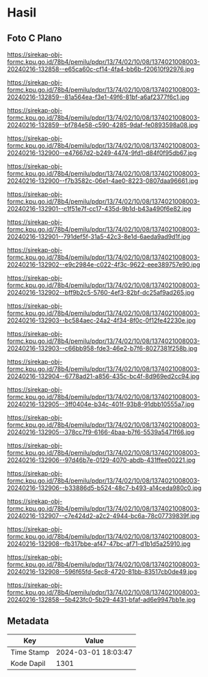 # Hasil

## Foto C Plano

https://sirekap-obj-formc.kpu.go.id/78b4/pemilu/pdpr/13/74/02/10/08/1374021008003-20240216-132858--e65ca60c-cf14-4fa4-bb6b-f20610f92976.jpg

https://sirekap-obj-formc.kpu.go.id/78b4/pemilu/pdpr/13/74/02/10/08/1374021008003-20240216-132859--81a564ea-f3e1-49f6-81bf-a6af2377f6c1.jpg

https://sirekap-obj-formc.kpu.go.id/78b4/pemilu/pdpr/13/74/02/10/08/1374021008003-20240216-132859--bf784e58-c590-4285-9daf-fe0893598a08.jpg

https://sirekap-obj-formc.kpu.go.id/78b4/pemilu/pdpr/13/74/02/10/08/1374021008003-20240216-132900--e47667d2-b249-4474-9fd1-d84f0f95db67.jpg

https://sirekap-obj-formc.kpu.go.id/78b4/pemilu/pdpr/13/74/02/10/08/1374021008003-20240216-132900--f7b3582c-06e1-4ae0-8223-0807daa96661.jpg

https://sirekap-obj-formc.kpu.go.id/78b4/pemilu/pdpr/13/74/02/10/08/1374021008003-20240216-132901--c1f51e7f-cc17-435d-9b1d-b43a490f6e82.jpg

https://sirekap-obj-formc.kpu.go.id/78b4/pemilu/pdpr/13/74/02/10/08/1374021008003-20240216-132901--791def5f-31a5-42c3-8e1d-6aeda9ad9d1f.jpg

https://sirekap-obj-formc.kpu.go.id/78b4/pemilu/pdpr/13/74/02/10/08/1374021008003-20240216-132902--e9c2984e-c022-4f3c-9622-eee389757e90.jpg

https://sirekap-obj-formc.kpu.go.id/78b4/pemilu/pdpr/13/74/02/10/08/1374021008003-20240216-132902--bff9b2c5-5760-4ef3-82bf-dc25af9ad265.jpg

https://sirekap-obj-formc.kpu.go.id/78b4/pemilu/pdpr/13/74/02/10/08/1374021008003-20240216-132903--bc584aec-24a2-4f34-8f0c-0f12fe42230e.jpg

https://sirekap-obj-formc.kpu.go.id/78b4/pemilu/pdpr/13/74/02/10/08/1374021008003-20240216-132903--c66bb958-fde3-46e2-b7f6-8027381f258b.jpg

https://sirekap-obj-formc.kpu.go.id/78b4/pemilu/pdpr/13/74/02/10/08/1374021008003-20240216-132904--6778ad21-a856-435c-bc4f-8d969ed2cc94.jpg

https://sirekap-obj-formc.kpu.go.id/78b4/pemilu/pdpr/13/74/02/10/08/1374021008003-20240216-132905--3ff0404e-b34c-401f-93b8-91dbb10555a7.jpg

https://sirekap-obj-formc.kpu.go.id/78b4/pemilu/pdpr/13/74/02/10/08/1374021008003-20240216-132905--378cc7f9-6166-4baa-b7f6-5539a5471f66.jpg

https://sirekap-obj-formc.kpu.go.id/78b4/pemilu/pdpr/13/74/02/10/08/1374021008003-20240216-132906--97d46b7e-0129-4070-abdb-431ffee00221.jpg

https://sirekap-obj-formc.kpu.go.id/78b4/pemilu/pdpr/13/74/02/10/08/1374021008003-20240216-132906--b33886d5-b524-48c7-b493-a14ceda980c0.jpg

https://sirekap-obj-formc.kpu.go.id/78b4/pemilu/pdpr/13/74/02/10/08/1374021008003-20240216-132907--c7e424d2-a2c2-4944-bc6a-78c07739839f.jpg

https://sirekap-obj-formc.kpu.go.id/78b4/pemilu/pdpr/13/74/02/10/08/1374021008003-20240216-132908--fb317bbe-af47-47bc-af71-d1b1d5a25910.jpg

https://sirekap-obj-formc.kpu.go.id/78b4/pemilu/pdpr/13/74/02/10/08/1374021008003-20240216-132908--596f65fd-5ec8-4720-81bb-83517cb0de49.jpg

https://sirekap-obj-formc.kpu.go.id/78b4/pemilu/pdpr/13/74/02/10/08/1374021008003-20240216-132858--5b423fc0-5b29-4431-bfaf-ad6e9947bb1e.jpg


## Metadata

| Key        | Value               |
| ---------- | ------------------- |
| Time Stamp | 2024-03-01 18:03:47 |
| Kode Dapil | 1301                |



